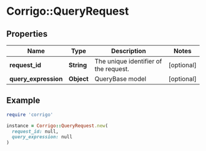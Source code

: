# Corrigo::QueryRequest

## Properties

| Name | Type | Description | Notes |
| ---- | ---- | ----------- | ----- |
| **request_id** | **String** | The unique identifier of the request. | [optional] |
| **query_expression** | **Object** | QueryBase model | [optional] |

## Example

```ruby
require 'corrigo'

instance = Corrigo::QueryRequest.new(
  request_id: null,
  query_expression: null
)
```


